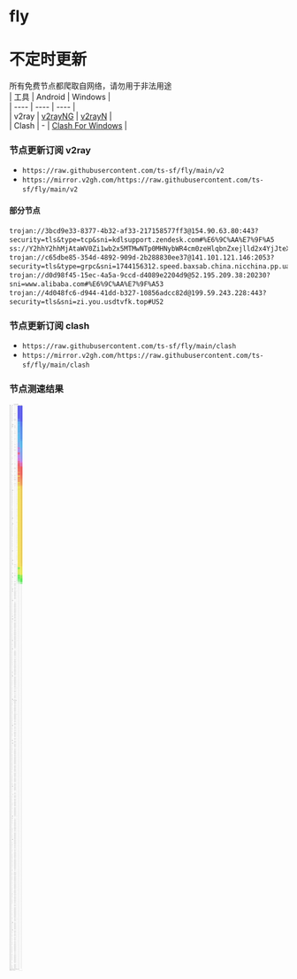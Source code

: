 # fly
# 不定时更新
所有免费节点都爬取自网络，请勿用于非法用途  
|  工具  | Android  | Windows  |  
|  ----  | ----   | ----  |  
| v2ray  | [v2rayNG](https://github.com/2dust/v2rayNG/releases) | [v2rayN](https://github.com/2dust/v2rayN/releases) |  
| Clash  | - | [Clash For Windows](https://github.com/2dust/clashN/releases) | 
  
### 节点更新订阅  v2ray
- `https://raw.githubusercontent.com/ts-sf/fly/main/v2`  
- `https://mirror.v2gh.com/https://raw.githubusercontent.com/ts-sf/fly/main/v2`  

#### 部分节点  
``` 
trojan://3bcd9e33-8377-4b32-af33-217158577ff3@154.90.63.80:443?security=tls&type=tcp&sni=kdlsupport.zendesk.com#%E6%9C%AA%E7%9F%A5
ss://Y2hhY2hhMjAtaWV0Zi1wb2x5MTMwNTp0MHNybWR4cm0zeHlqbnZxejlld2x4YjJteXE3cmp1dg==@211.72.214.66:2377#TW
trojan://c65dbe85-354d-4892-909d-2b288830ee37@141.101.121.146:2053?security=tls&type=grpc&sni=1744156312.speed.baxsab.china.nicchina.pp.ua#%E6%9C%AA%E7%9F%A52
trojan://d0d98f45-15ec-4a5a-9ccd-d4089e2204d9@52.195.209.38:20230?sni=www.alibaba.com#%E6%9C%AA%E7%9F%A53
trojan://4d048fc6-d944-41dd-b327-10856adcc82d@199.59.243.228:443?security=tls&sni=zi.you.usdtvfk.top#US2
```
### 节点更新订阅  clash
- `https://raw.githubusercontent.com/ts-sf/fly/main/clash`  
- `https://mirror.v2gh.com/https://raw.githubusercontent.com/ts-sf/fly/main/clash`  

### 节点测速结果
![image](traffic.png)

